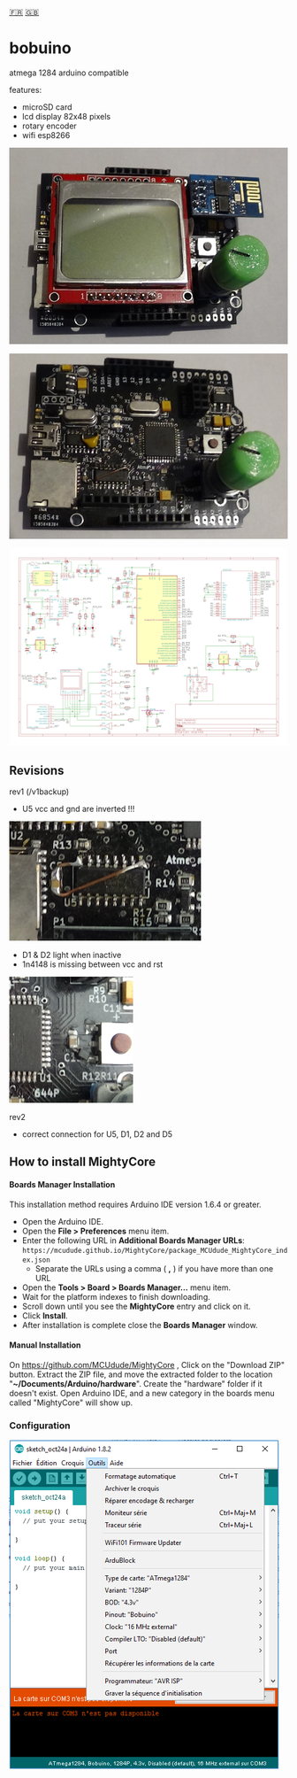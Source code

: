 [:fr:](LISEZMOI.md) [:uk:](README.md)

# bobuino
atmega 1284 arduino compatible

features:

- microSD card
- lcd display 82x48 pixels
- rotary encoder
- wifi esp8266

![](IMG/bobuino1.jpg)

![](IMG/bobuino2.jpg)

![](IMG/sch.png)

## Revisions

rev1 (/v1backup)
- U5 vcc and gnd are inverted !!!

![](IMG/err1.PNG)
- D1 & D2 light when inactive
- 1n4148 is missing between vcc and rst

![](IMG/err2.PNG)

rev2 
- correct connection for U5, D1, D2 and D5

## How to install MightyCore
#### Boards Manager Installation
This installation method requires Arduino IDE version 1.6.4 or greater.
* Open the Arduino IDE.
* Open the **File > Preferences** menu item.
* Enter the following URL in **Additional Boards Manager URLs**: `https://mcudude.github.io/MightyCore/package_MCUdude_MightyCore_index.json`
  * Separate the URLs using a comma ( **,** ) if you have more than one URL
* Open the **Tools > Board > Boards Manager...** menu item.
* Wait for the platform indexes to finish downloading.
* Scroll down until you see the **MightyCore** entry and click on it.
* Click **Install**.
* After installation is complete close the **Boards Manager** window.

#### Manual Installation
On https://github.com/MCUdude/MightyCore , 
Click on the "Download ZIP" button. Extract the ZIP file, and move the extracted folder to the location "**~/Documents/Arduino/hardware**". Create the "hardware" folder if it doesn't exist.
Open Arduino IDE, and a new category in the boards menu called "MightyCore" will show up.

### Configuration
![](IMG/ArduinoIDEBobuino.PNG)
